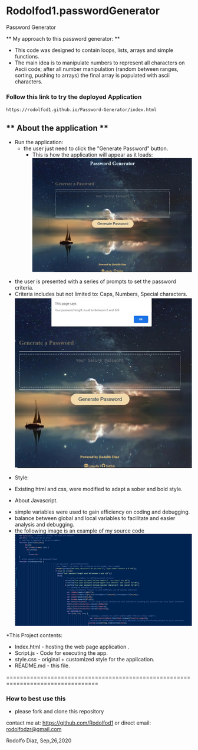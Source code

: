# Rodolfod1.passwordGenerator
Password Generator

** My approach to this password generator: **
- This code was designed to contain loops, lists, arrays and simple functions.
- The main idea is to manipulate numbers to represent all characters on Ascii code; after all number manipulation (random between ranges, sorting, pushing to arrays) the final array is populated with ascii characters.

### Follow this link to try the deployed Application
    https://rodolfod1.github.io/Password-Generator/index.html


## **  About the application **
* Run the application:
  - the user just need to click the "Generate Password" button.
    - This is how the application will appear as it loads:
    ![image of deployment1](Assets\Screenshot-application-at-loads.jpg)

- the user is presented with a series of prompts to set the password criteria.
- Criteria includes but not limited to: Caps, Numbers, Special characters.
  ![image of deployment2](Assets\Screenshot-application-prompts.jpg)

* Style:
- Existing html and css, were modified to adapt a sober and bold style. 
 
 * About Javascript. 
  - simple variables were used to gain efficiency on coding and debugging. 
  - balance between global and local variables to facilitate and easier analysis and debugging.
   - the following image is an example of my source code 
   ![image of my sourceCode](Assets\codeExample.jpg)

  *This Project contents:
  - Index.html - hosting the web page application .
  - Script.js - Code for executing the app. 
  - style.css - original + customized style for the application.
  - README.md - this file.  
 

  =================================================================================
  ### How to best use this 
   - please fork and clone this repository 

 contact me at:
 https://github.com/Rodolfod1
 or direct email: rodolfodzr@gmail.com

 Rodolfo Diaz, Sep,26,2020